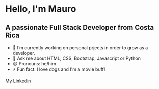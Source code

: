 <h1>Hello, I'm Mauro</h1>
<h2>A passionate Full Stack Developer from Costa Rica</h2>


- 🔭 I’m currently working on personal prjects in order to grow as a developer. 
- 💬 Ask me about HTML, CSS, Bootstrap, Javascript or Python
- 😄 Pronouns: he/him
- ⚡ Fun fact: I love dogs and I'm a movie buff! 

<a href="https://www.linkedin.com/in/mauroborgesmora/">My Linkedin</a>


  
